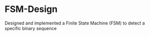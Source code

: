 # FSM-Design
Designed and implemented a Finite State Machine (FSM) to detect a specific binary sequence
